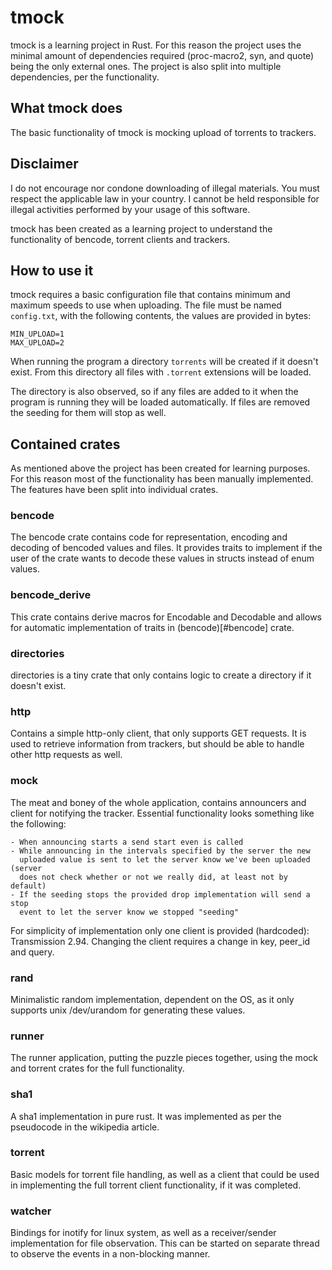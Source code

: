 # tmock

tmock is a learning project in Rust. For this reason the project uses the 
minimal amount of dependencies required (proc-macro2, syn, and quote) being the
only external ones. The project is also split into multiple dependencies, per
the functionality.

## What tmock does

The basic functionality of tmock is mocking upload of torrents to trackers.

## Disclaimer

I do not encourage nor condone downloading of illegal materials. You must
respect the applicable law in your country. I cannot be held responsible for
illegal activities performed by your usage of this software.

tmock has been created as a learning project to understand the functionality of
bencode, torrent clients and trackers.

## How to use it

tmock requires a basic configuration file that contains minimum and maximum 
speeds to use when uploading. The file must be named `config.txt`, with the
following contents, the values are provided in bytes:

```
MIN_UPLOAD=1
MAX_UPLOAD=2
```

When running the program a directory `torrents` will be created if it doesn't
exist. From this directory all files with `.torrent` extensions will be loaded.

The directory is also observed, so if any files are added to it when the 
program is running they will be loaded automatically. If files are removed the
seeding for them will stop as well.

## Contained crates

As mentioned above the project has been created for learning purposes. For this
reason most of the functionality has been manually implemented. The features
have been split into individual crates.

### bencode

The bencode crate contains code for representation, encoding and decoding of
bencoded values and files. It provides traits to implement if the user of the
crate wants to decode these values in structs instead of enum values.

### bencode_derive

This crate contains derive macros for Encodable and Decodable and allows for
automatic implementation of traits in (bencode)[#bencode] crate.

### directories

directories is a tiny crate that only contains logic to create a directory if
it doesn't exist.

### http

Contains a simple http-only client, that only supports GET requests. It is used
to retrieve information from trackers, but should be able to handle other http
requests as well.

### mock

The meat and boney of the whole application, contains announcers and client for
notifying the tracker. Essential functionality looks something like the 
following:

    - When announcing starts a send start even is called
    - While announcing in the intervals specified by the server the new 
      uploaded value is sent to let the server know we've been uploaded (server
      does not check whether or not we really did, at least not by default)
    - If the seeding stops the provided drop implementation will send a stop 
      event to let the server know we stopped "seeding"

For simplicity of implementation only one client is provided (hardcoded):
Transmission 2.94. Changing the client requires a change in key, peer_id and
query.

### rand

Minimalistic random implementation, dependent on the OS, as it only supports
unix /dev/urandom for generating these values.

### runner

The runner application, putting the puzzle pieces together, using the mock and
torrent crates for the full functionality.

### sha1

A sha1 implementation in pure rust. It was implemented as per the pseudocode in
the wikipedia article.

### torrent

Basic models for torrent file handling, as well as a client that could be used
in implementing the full torrent client functionality, if it was completed.

### watcher

Bindings for inotify for linux system, as well as a receiver/sender 
implementation for file observation. This can be started on separate thread to
observe the events in a non-blocking manner.